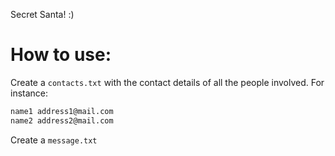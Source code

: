 Secret Santa! :)

# How to use:

Create a `contacts.txt` with the contact details of all the people involved. For instance: 

```bash
name1 address1@mail.com
name2 address2@mail.com
```

Create a `message.txt` 

